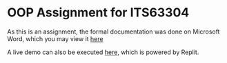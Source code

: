 <h1> OOP Assignment for ITS63304 </h1>

As this is an assignment, the formal documentation was done on Microsoft Word, which you may view it [here](https://sdtaylorsedu-my.sharepoint.com/:b:/g/personal/ziwei_whoong_sd_taylors_edu_my/EaHWWBb0j-FMjfd0YVGzPQABFxNDUd_jD6oh2ck_ncuNMw?e=tpMUfq)

A live demo can also be executed [here](https://replit.com/@ziwei531/oop-assignment), which is powered by Replit. 
